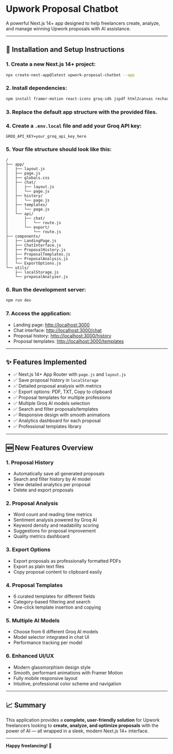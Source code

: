 
# Upwork Proposal Chatbot

A powerful Next.js 14+ app designed to help freelancers create, analyze, and manage winning Upwork proposals with AI assistance.

---

## 🚀 Installation and Setup Instructions

### 1. Create a new Next.js 14+ project:


```bash
npx create-next-app@latest upwork-proposal-chatbot --app
````

### 2. Install dependencies:

```bash
npm install framer-motion react-icons groq-sdk jspdf html2canvas recharts date-fns
```

### 3. Replace the default app structure with the provided files.

### 4. Create a `.env.local` file and add your Groq API key:

```env
GROQ_API_KEY=your_groq_api_key_here
```

### 5. Your file structure should look like this:

```
/
├── app/
│   ├── layout.js
│   ├── page.js
│   ├── globals.css
│   ├── chat/
│   │   ├── layout.js
│   │   └── page.js
│   ├── history/
│   │   └── page.js
│   ├── templates/
│   │   └── page.js
│   └── api/
│       ├── chat/
│       │   └── route.js
│       └── export/
│           └── route.js
├── components/
│   ├── LandingPage.js
│   ├── ChatInterface.js
│   ├── ProposalHistory.js
│   ├── ProposalTemplates.js
│   ├── ProposalAnalysis.js
│   └── ExportOptions.js
└── utils/
    ├── localStorage.js
    └── proposalAnalyzer.js
```

### 6. Run the development server:

```bash
npm run dev
```

### 7. Access the application:

* Landing page: [http://localhost:3000](http://localhost:3000)
* Chat interface: [http://localhost:3000/chat](http://localhost:3000/chat)
* Proposal history: [http://localhost:3000/history](http://localhost:3000/history)
* Proposal templates: [http://localhost:3000/templates](http://localhost:3000/templates)

---

## ✨ Features Implemented

* ✅ Next.js 14+ App Router with `page.js` and `layout.js`
* ✅ Save proposal history in `localStorage`
* ✅ Detailed proposal analysis with metrics
* ✅ Export options: PDF, TXT, Copy to clipboard
* ✅ Proposal templates for multiple professions
* ✅ Multiple Groq AI models selection
* ✅ Search and filter proposals/templates
* ✅ Responsive design with smooth animations
* ✅ Analytics dashboard for each proposal
* ✅ Professional templates library

---

## 🆕 New Features Overview

### 1. Proposal History

* Automatically save all generated proposals
* Search and filter history by AI model
* View detailed analytics per proposal
* Delete and export proposals

### 2. Proposal Analysis

* Word count and reading time metrics
* Sentiment analysis powered by Groq AI
* Keyword density and readability scoring
* Suggestions for proposal improvement
* Quality metrics dashboard

### 3. Export Options

* Export proposals as professionally formatted PDFs
* Export as plain text files
* Copy proposal content to clipboard easily

### 4. Proposal Templates

* 6 curated templates for different fields
* Category-based filtering and search
* One-click template insertion and copying

### 5. Multiple AI Models

* Choose from 6 different Groq AI models
* Model selector integrated in chat UI
* Performance tracking per model

### 6. Enhanced UI/UX

* Modern glassmorphism design style
* Smooth, performant animations with Framer Motion
* Fully mobile responsive layout
* Intuitive, professional color scheme and navigation

---

## 📈 Summary

This application provides a **complete, user-friendly solution** for Upwork freelancers looking to **create, analyze, and optimize proposals** with the power of AI — all wrapped in a sleek, modern Next.js 14+ interface.

---

**Happy freelancing! 🚀**

